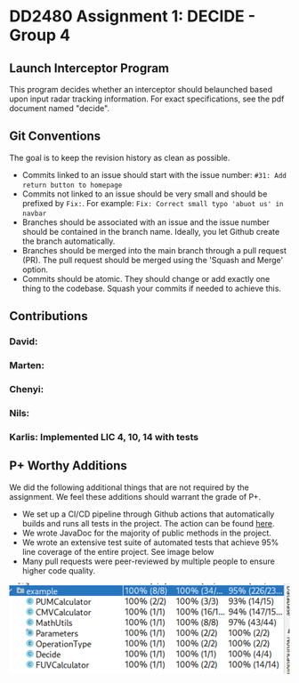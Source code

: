# DD2480 Assignment 1: DECIDE - Group 4

## Launch Interceptor Program
This program decides whether an interceptor should belaunched based upon input radar tracking information. For exact specifications, see the pdf document named "decide".


## Git Conventions
The goal is to keep the revision history as clean as possible.

- Commits linked to an issue should start with the issue number: `#31: Add return button to homepage`
- Commits not linked to an issue should be very small and should be prefixed by `Fix:`. For example: `Fix: Correct small typo 'abuot us' in navbar`
- Branches should be associated with an issue and the issue number should be contained in the branch name. Ideally, you let Github create the branch automatically. 
- Branches should be merged into the main branch through a pull request (PR). The pull request should be merged using the 'Squash and Merge' option.
- Commits should be atomic. They should change or add exactly one thing to the codebase. Squash your commits if needed to achieve this. 

## Contributions

### David:
### Marten: 
### Chenyi: 
### Nils: 
### Karlis: Implemented LIC 4, 10, 14 with tests

## P+ Worthy Additions
We did the following additional things that are not required by the assignment. 
We feel these additions should warrant the grade of P+.
- We set up a CI/CD pipeline through Github actions that automatically builds and runs all tests in the project. The action can be found [here](https://github.com/dague1/DECIDE/actions).
- We wrote JavaDoc for the majority of public methods in the project.
- We wrote an extensive test suite of automated tests that achieve 95% line coverage of the entire project. See image below
- Many pull requests were peer-reviewed by multiple people to ensure higher code quality.

![Node Coverage Image](.readmecontent/coverage.png)
